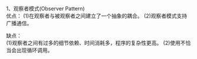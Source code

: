 1、观察者模式(Observer Pattern)  
优点：
(1)在观察者与被观察者之间建立了一个抽象的耦合。
(2)观察者模式支持广播通信。

缺点：  
(1)观察者之间有过多的细节依赖、时间消耗多，程序的复杂性更高。
(2)使用不恰当会出现循环调用。  



